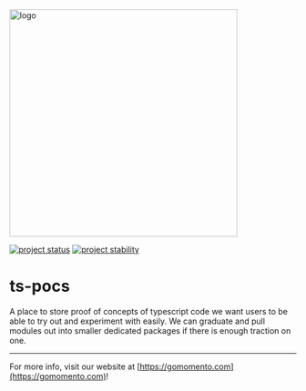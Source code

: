<img src="https://docs.momentohq.com/img/logo.svg" alt="logo" width="400"/>

[![project status](https://momentohq.github.io/standards-and-practices/badges/project-status-official.svg)](https://github.com/momentohq/standards-and-practices/blob/main/docs/momento-on-github.md)
[![project stability](https://momentohq.github.io/standards-and-practices/badges/project-stability-experimental.svg)](https://github.com/momentohq/standards-and-practices/blob/main/docs/momento-on-github.md) 


# ts-pocs

A place to store proof of concepts of typescript code we want users to be able to try out and experiment with easily. We can graduate and pull modules out into smaller dedicated packages if there is enough traction on one.

----------------------------------------------------------------------------------------
For more info, visit our website at [https://gomomento.com](https://gomomento.com)!
